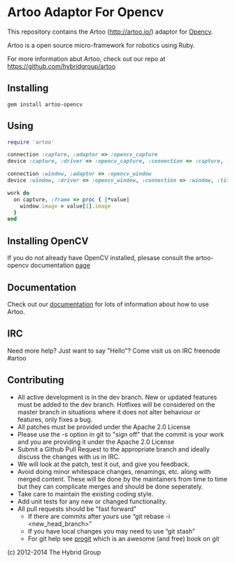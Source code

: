 # Artoo Adaptor For Opencv

This repository contains the Artoo (http://artoo.io/) adaptor for [Opencv](http://opencv.org/).

Artoo is a open source micro-framework for robotics using Ruby.

For more information abut Artoo, check out our repo at https://github.com/hybridgroup/artoo

## Installing

```
gem install artoo-opencv
```

## Using

```ruby
require 'artoo'

connection :capture, :adaptor => :opencv_capture
device :capture, :driver => :opencv_capture, :connection => :capture, :interval => 0.01

connection :window, :adaptor => :opencv_window
device :window, :driver => :opencv_window, :connection => :window, :title => "Hello", :interval => 0.01

work do
  on capture, :frame => proc { |*value| 
    window.image = value[1].image
  }
end
```

## Installing OpenCV

If you do not already have OpenCV installed, plesase consult the artoo-opencv documentation [page](http://artoo.io/documentation/platforms/opencv/)

## Documentation

Check out our [documentation](http://artoo.io/documentation/) for lots of information about how to use Artoo.

## IRC

Need more help? Just want to say "Hello"? Come visit us on IRC freenode #artoo

## Contributing

* All active development is in the dev branch. New or updated features must be added to the dev branch. Hotfixes will be considered on the master branch in situations where it does not alter behaviour or features, only fixes a bug.
* All patches must be provided under the Apache 2.0 License
* Please use the -s option in git to "sign off" that the commit is your work and you are providing it under the Apache 2.0 License
* Submit a Github Pull Request to the appropriate branch and ideally discuss the changes with us in IRC.
* We will look at the patch, test it out, and give you feedback.
* Avoid doing minor whitespace changes, renamings, etc. along with merged content. These will be done by the maintainers from time to time but they can complicate merges and should be done seperately.
* Take care to maintain the existing coding style.
* Add unit tests for any new or changed functionality.
* All pull requests should be "fast forward"
  * If there are commits after yours use “git rebase -i <new_head_branch>”
  * If you have local changes you may need to use “git stash”
  * For git help see [progit](http://git-scm.com/book) which is an awesome (and free) book on git


(c) 2012-2014 The Hybrid Group
